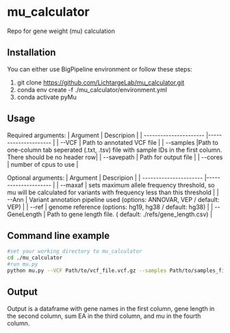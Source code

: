 # mu_calculator
Repo for gene weight (mu) calculation 

## Installation
You can either use BigPipeline environment or follow these steps:
1. git clone https://github.com/LichtargeLab/mu_calculator.git
2. conda env create -f ./mu_calculator/environment.yml
3. conda activate pyMu


## Usage
Required arguments:
| Argument                | Descripion |
| ---------------------- |--------------------- |
| --VCF                | Path to annotated VCF file |
| --samples            |Path to one-column tab seperated (.txt, .tsv) file with sample IDs in the first column. There should be no header row|
| --savepath           | Path for output file |
| --cores              | number of cpus to use |

Optional arguments:
| Argument                 | Descripion |
| ---------------------- |--------------------- |
| --maxaf  | sets maximum allele frequency threshold, so mu will be calculated for variants with frequency less than this threshold |
| --Ann      | Variant annotation pipeline used (options: ANNOVAR, VEP / default: VEP) |
| --ref      | genome reference (options: hg19, hg38 / default: hg38) |
| --GeneLength      | Path to gene length file. ( default: ./refs/gene_length.csv) |



## Command line example
```bash
#set your working directory to mu_calculator
cd ./mu_calculator
#run mu.py
python mu.py --VCF Path/to/vcf_file.vcf.gz --samples Path/to/samples_file.tsv --savepath save/directory/ --cores 20 --maxaf 0.01
```

## Output
Output is a dataframe with gene names in the first column, gene length in the second column, sum EA in the third column, and mu in the fourth column. 


